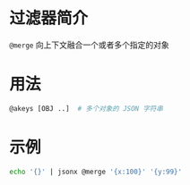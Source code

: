 # 过滤器简介

`@merge` 向上下文融合一个或者多个指定的对象
 
# 用法

```bash
@akeys [OBJ ..]  # 多个对象的 JSON 字符串
```

# 示例

```bash
echo '{}' | jsonx @merge '{x:100}' '{y:99}'
```


